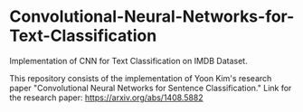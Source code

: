 # Convolutional-Neural-Networks-for-Text-Classification
Implementation of CNN for Text Classification on IMDB Dataset. 

This repository consists of the implementation of Yoon Kim's research paper "Convolutional Neural Networks for Sentence Classification." Link for the research paper: https://arxiv.org/abs/1408.5882
